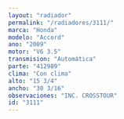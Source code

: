 ```yaml
---
layout: "radiador"
permalink: "/radiadores/3111/"
marca: "Honda"
modelo: "Accord"
ano: "2009"
motor: "V6 3.5"
transmision: "Automática"
parte: "412989"
clima: "Con clima"
alto: "15 3/4"
ancho: "30 3/16"
observaciones: "INC. CROSSTOUR"
id: "3111"
---
```


